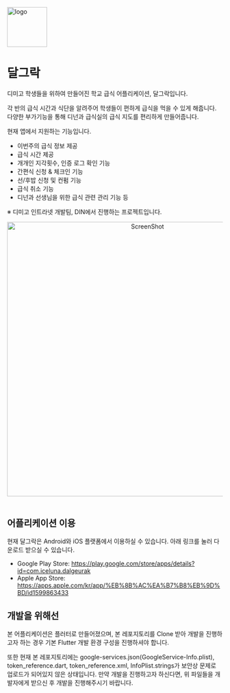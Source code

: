 <img width="93" alt="logo" src="https://user-images.githubusercontent.com/30923566/150146974-a592e74b-078c-4bac-a6ed-f8d6a9928fa7.png">

# 달그락

디미고 학생들을 위하여 만들어진 학교 급식 어플리케이션, 달그락입니다.

각 반의 급식 시간과 식단을 알려주어 학생들이 편하게 급식을 먹을 수 있게 해줍니다.  
다양한 부가기능을 통해 디넌과 급식실의 급식 지도를 편리하게 만들어줍니다.

현재 앱에서 지원하는 기능입니다.
* 이번주의 급식 정보 제공
* 급식 시간 제공
* 개개인 지각횟수, 인증 로그 확인 기능
* 간편식 신청 & 체크인 기능
* 선/후밥 신청 및 컨펌 기능
* 급식 취소 기능
* 디넌과 선생님을 위한 급식 관련 관리 기능 등<br>  

※ 디미고 인트라넷 개발팀, DIN에서 진행하는 프로젝트입니다.<br>  

<div align="center"><img width="640" alt="ScreenShot" src="https://user-images.githubusercontent.com/30923566/198499529-2bfa083a-6279-43ff-8e93-da772b0edbe7.png"></div><br>   


## 어플리케이션 이용
현재 달그락은 Android와 iOS 플랫폼에서 이용하실 수 있습니다. 아래 링크를 눌러 다운로드 받으실 수 있습니다.
 * Google Play Store: https://play.google.com/store/apps/details?id=com.iceluna.dalgeurak
 * Apple App Store: https://apps.apple.com/kr/app/%EB%8B%AC%EA%B7%B8%EB%9D%BD/id1599863433

## 개발을 위해선

본 어플리케이션은 플러터로 만들어졌으며, 본 레포지토리를 Clone 받아 개발을 진행하고자 하는 경우 기본 Flutter 개발 환경 구성을 진행하셔야 합니다.

또한 현재 본 레포지토리에는 google-services.json(GoogleService-Info.plist), token_reference.dart, token_reference.xml, InfoPlist.strings가 보안상 문제로 업로드가 되어있지 않은 상태입니다.
만약 개발을 진행하고자 하신다면, 위 파일들을 개발자에게 받으신 후 개발을 진행해주시기 바랍니다.
